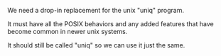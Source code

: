 We need a drop-in replacement for the unix "uniq" program.

It must have all the POSIX behaviors and any added features that have become common in newer unix systems.

It should still be called "uniq" so we can use it just the same.

